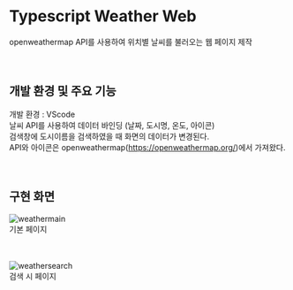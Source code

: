 # Typescript Weather Web
openweathermap API를 사용하여 위치별 날씨를 불러오는 웹 페이지 제작
<br /><br /><br />

## 개발 환경 및 주요 기능
개발 환경 : VScode<br />
날씨 API를 사용하여 데이터 바인딩 (날짜, 도시명, 온도, 아이콘)<br />
검색창에 도시이름을 검색하였을 때 화면의 데이터가 변경된다. <br />
API와 아이콘은 openweathermap(https://openweathermap.org/)에서 가져왔다. 
<br /><br /><br />

## 구현 화면
![weathermain](https://github.com/Parksoorin/WeatherApp/assets/101718825/62e54a45-15e4-4186-b6cd-c4de4129b906)
<br />기본 페이지

<br /><br />
![weathersearch](https://github.com/Parksoorin/WeatherApp/assets/101718825/e6004db0-1a44-4ff0-84ca-08db48dbb124)
<br />검색 시 페이지
